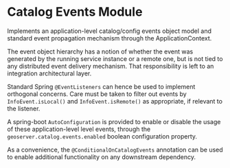 # Catalog Events Module

Implements an application-level catalog/config events object model
and standard event propagation mechanism through the ApplicationContext.

The event object hierarchy has a notion of whether the event was generated
by the running service instance or a remote one, but is not tied to any
distributed event delivery mechanism. That responsibility is left to
an integration architectural layer.

Standard Spring `@EventListeners` can hence be used to implement
orthogonal concerns. Care must be taken to filter out events
by `InfoEvent.isLocal()` and `InfoEvent.isRemote()` as appropriate,
if relevant to the listener.

A spring-boot `AutoConfiguration` is provided to enable or disable
the usage of these application-level level events, through
the `geoserver.catalog.events.enabled` boolean configuration property.

As a convenience, the `@ConditionalOnCatalogEvents` annotation
can be used to enable additional functionality on any downstream
dependency.